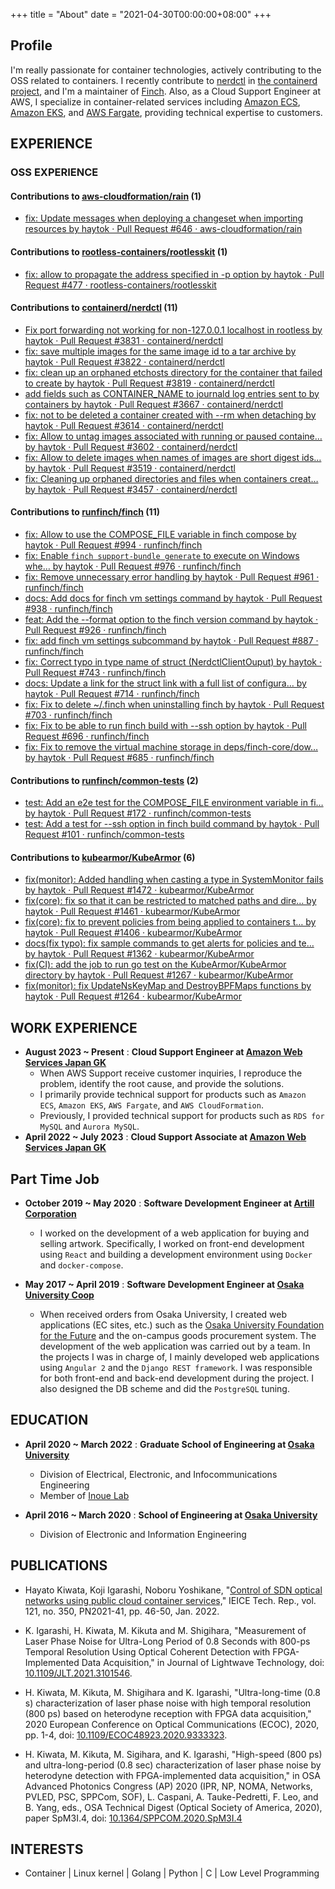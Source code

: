 +++
title = "About"
date = "2021-04-30T00:00:00+08:00"
+++

## Profile

I'm really passionate for container technologies, actively contributing to the OSS related to containers. I recently contribute to [nerdctl](https://github.com/containerd/nerdctl) in [the containerd project](https://github.com/containerd/), and I'm a maintainer of [Finch](https://github.com/runfinch/finch).
Also, as a Cloud Support Engineer at AWS, I specialize in container-related services including [Amazon ECS](https://aws.amazon.com/ecs/), [Amazon EKS](https://aws.amazon.com/eks/), and [AWS Fargate](https://aws.amazon.com/fargate/), providing technical expertise to customers. 

## EXPERIENCE

### OSS EXPERIENCE

#### Contributions to [aws-cloudformation/rain](https://github.com/aws-cloudformation/rain/commits/main/?author=haytok) (1)

- [fix: Update messages when deploying a changeset when importing resources by haytok · Pull Request #646 · aws-cloudformation/rain](https://github.com/aws-cloudformation/rain/pull/646)

#### Contributions to [rootless-containers/rootlesskit](https://github.com/rootless-containers/rootlesskit/commits/master/?author=haytok) (1)

- [fix: allow to propagate the address specified in -p option by haytok · Pull Request #477 · rootless-containers/rootlesskit](https://github.com/rootless-containers/rootlesskit/pull/477)

#### Contributions to [containerd/nerdctl](https://github.com/containerd/nerdctl/commits/main/?author=haytok) (11)

- [Fix port forwarding not working for non-127.0.0.1 localhost in rootless by haytok · Pull Request #3831 · containerd/nerdctl](https://github.com/containerd/nerdctl/pull/3831)
- [fix: save multiple images for the same image id to a tar archive by haytok · Pull Request #3822 · containerd/nerdctl](https://github.com/containerd/nerdctl/pull/3822)
- [fix: clean up an orphaned etchosts directory for the container that failed to create by haytok · Pull Request #3819 · containerd/nerdctl](https://github.com/containerd/nerdctl/pull/3819)
- [add fields such as CONTAINER_NAME to journald log entries sent to by containers by haytok · Pull Request #3667 · containerd/nerdctl](https://github.com/containerd/nerdctl/pull/3667)
- [fix: not to be deleted a container created with --rm when detaching by haytok · Pull Request #3614 · containerd/nerdctl](https://github.com/containerd/nerdctl/pull/3614)
- [fix: Allow to untag images associated with running or paused containe… by haytok · Pull Request #3602 · containerd/nerdctl](https://github.com/containerd/nerdctl/pull/3602)
- [fix: Allow to delete images when names of images are short digest ids… by haytok · Pull Request #3519 · containerd/nerdctl](https://github.com/containerd/nerdctl/pull/3519)
- [fix: Cleaning up orphaned directories and files when containers creat… by haytok · Pull Request #3457 · containerd/nerdctl](https://github.com/containerd/nerdctl/pull/3457)

#### Contributions to [runfinch/finch](https://github.com/runfinch/finch/commits?author=haytok) (11)

- [fix: Allow to use the COMPOSE_FILE variable in finch compose by haytok · Pull Request #994 · runfinch/finch](https://github.com/runfinch/finch/pull/994)
- [fix: Enable `finch support-bundle generate` to execute on Windows whe… by haytok · Pull Request #976 · runfinch/finch](https://github.com/runfinch/finch/pull/976)
- [fix: Remove unnecessary error handling by haytok · Pull Request #961 · runfinch/finch](https://github.com/runfinch/finch/pull/961)
- [docs: Add docs for finch vm settings command by haytok · Pull Request #938 · runfinch/finch](https://github.com/runfinch/finch/pull/938)
- [feat: Add the --format option to the finch version command by haytok · Pull Request #926 · runfinch/finch](https://github.com/runfinch/finch/pull/926)
- [fix: add finch vm settings subcommand by haytok · Pull Request #887 · runfinch/finch](https://github.com/runfinch/finch/pull/887)
- [fix: Correct typo in type name of struct (NerdctlClientOuput) by haytok · Pull Request #743 · runfinch/finch](https://github.com/runfinch/finch/pull/743)
- [docs: Update a link for the struct link with a full list of configura… by haytok · Pull Request #714 · runfinch/finch](https://github.com/runfinch/finch/pull/714)
- [fix: Fix to delete ~/.finch when uninstalling finch by haytok · Pull Request #703 · runfinch/finch](https://github.com/runfinch/finch/pull/703)
- [fix: Fix to be able to run finch build with --ssh option by haytok · Pull Request #696 · runfinch/finch](https://github.com/runfinch/finch/pull/696)
- [fix: Fix to remove the virtual machine storage in deps/finch-core/dow… by haytok · Pull Request #685 · runfinch/finch](https://github.com/runfinch/finch/pull/685)

#### Contributions to [runfinch/common-tests](https://github.com/runfinch/common-tests/commits?author=haytok) (2)

- [test: Add an e2e test for the COMPOSE_FILE environment variable in fi… by haytok · Pull Request #172 · runfinch/common-tests](https://github.com/runfinch/common-tests/pull/172)
- [test: Add a test for --ssh option in finch build command by haytok · Pull Request #101 · runfinch/common-tests](https://github.com/runfinch/common-tests/pull/101)

#### Contributions to [kubearmor/KubeArmor](https://github.com/kubearmor/KubeArmor/commits?author=haytok) (6)

- [fix(monitor): Added handling when casting a type in SystemMonitor fails by haytok · Pull Request #1472 · kubearmor/KubeArmor](https://github.com/kubearmor/KubeArmor/pull/1472)
- [fix(core): fix so that it can be restricted to matched paths and dire… by haytok · Pull Request #1461 · kubearmor/KubeArmor](https://github.com/kubearmor/KubeArmor/pull/1461)
- [fix(core): fix to prevent policies from being applied to containers t… by haytok · Pull Request #1406 · kubearmor/KubeArmor](https://github.com/kubearmor/KubeArmor/pull/1406)
- [docs(fix typo): fix sample commands to get alerts for policies and te… by haytok · Pull Request #1362 · kubearmor/KubeArmor](https://github.com/kubearmor/KubeArmor/pull/1362)
- [fix(CI): add the job to run go test on the KubeArmor/KubeArmor directory by haytok · Pull Request #1267 · kubearmor/KubeArmor](https://github.com/kubearmor/KubeArmor/pull/1267)
- [fix(monitor): fix UpdateNsKeyMap and DestroyBPFMaps functions by haytok · Pull Request #1264 · kubearmor/KubeArmor](https://github.com/kubearmor/KubeArmor/pull/1264)

## WORK EXPERIENCE

- **August 2023 ~ Present** : **Cloud Support Engineer at [Amazon Web Services Japan GK](https://aws.amazon.com/jp/)**
  - When AWS Support receive customer inquiries, I reproduce the problem, identify the root cause, and provide the solutions. 
  - I primarily provide technical support for products such as `Amazon ECS`, `Amazon EKS`, `AWS Fargate`, and `AWS CloudFormation`.
  - Previously, I provided technical support for products such as `RDS for MySQL` and `Aurora MySQL`.
- **April 2022 ~ July 2023** : **Cloud Support Associate at [Amazon Web Services Japan GK](https://aws.amazon.com/jp/)**

## Part Time Job

- **October 2019 ~ May 2020** : **Software Development Engineer at [Artill Corporation](https://artill.jp/?en)**
  - I worked on the development of a web application for buying and selling artwork. Specifically, I worked on front-end development using `React` and building a development environment using `Docker` and `docker-compose`.

- **May 2017 ~ April 2019** : **Software Development Engineer at [Osaka University Coop](https://www.osaka-univ.coop/)**
  - When received orders from Osaka University, I created web applications (EC sites, etc.) such as the [Osaka University Foundation for the Future](https://donation.miraikikin.osaka-u.ac.jp/osaka-u/entry.php?continueKind=0&paymentCode=1&supportCode=) and the on-campus goods procurement system. The development of the web application was carried out by a team. In the projects I was in charge of, I mainly developed web applications using `Angular 2` and the `Django REST framework`. I was responsible for both front-end and back-end development during the project. I also designed the DB scheme and did the `PostgreSQL` tuning.

<!-- 
#### Internship ([details](https://haytok.github.io/haytok/))

- **September 2020** : **Software Development Engineer at [Howtelevision, Inc.](https://howtelevision.co.jp/)**
  - We worked as a team to develop additional features for [Gaishikei Job Hunting](https://gaishishukatsu.com/) using `React` + `Redux` + `Golang` + `Docker`.

- **September 2020** : **Software Development Engineer at [Hatena Co., Ltd.](https://hatena.co.jp/)**
  - Details are described in [this blog](https://dilmnqvo.hatenablog.com/entry/2020/09/11/182152).

- **August 2020** ~ **September 2020** : **Software Development Engineer at [ChatWork Co., Ltd.](https://go.chatwork.com/)**
  - We worked in teams to develop the front-end using `React` + `Redux` + `TypeScript`.

- **August 2020** : **Software Development Engineer at [Nikkei Inc.](https://www.nikkei.co.jp/nikkeiinfo/)**
  - We analysed data using various APIs such as Nikkei article data and huge amounts of access log data.

- **September 2019** : **Software Development Engineer at [GMO Internet Group, Inc.](https://www.gmo.jp/)**
  - We deployed, maintained, operated, monitored, automated, measured performance, and diagnosed vulnerabilities of the web application.

- **August 2019** : **Software Development Engineer at [e-Seikatsu Co.,Ltd.](https://www.e-seikatsu.info/)**
  - I took part in an internship where I used natural language processing to process big data on real estate.
-->

## EDUCATION

- **April 2020 ~ March 2022** : **Graduate School of Engineering at [Osaka University](https://www.osaka-u.ac.jp/)**
  - Division of Electrical, Electronic, and Infocommunications Engineering
  - Member of [Inoue Lab](https://opt.comm.eng.osaka-u.ac.jp/)

- **April 2016 ~ March 2020** : **School of Engineering at [Osaka University](https://www.osaka-u.ac.jp/)**
  - Division of Electronic and Information Engineering

## PUBLICATIONS

- Hayato Kiwata, Koji Igarashi, Noboru Yoshikane, "[Control of SDN optical networks using public cloud container services,](https://www.ieice.org/ken/paper/20220128fC7Q/)" IEICE Tech. Rep., vol. 121, no. 350, PN2021-41, pp. 46-50, Jan. 2022.

- K. Igarashi, H. Kiwata, M. Kikuta and M. Shigihara, "Measurement of Laser Phase Noise for Ultra-Long Period of 0.8 Seconds with 800-ps Temporal Resolution Using Optical Coherent Detection with FPGA-Implemented Data Acquisition," in Journal of Lightwave Technology, doi: [10.1109/JLT.2021.3101546](https://ieeexplore.ieee.org/abstract/document/9506889).

- H. Kiwata, M. Kikuta, M. Shigihara and K. Igarashi, "Ultra-long-time (0.8 s) characterization of laser phase noise with high temporal resolution (800 ps) based on heterodyne reception with FPGA data acquisition," 2020 European Conference on Optical Communications (ECOC), 2020, pp. 1-4, doi: [10.1109/ECOC48923.2020.9333323](https://ieeexplore.ieee.org/document/9333323).

- H. Kiwata, M. Kikuta, M. Sigihara, and K. Igarashi, "High-speed (800 ps) and ultra-long-period (0.8 sec) characterization of laser phase noise by heterodyne detection with FPGA-implemented data acquisition," in OSA Advanced Photonics Congress (AP) 2020 (IPR, NP, NOMA, Networks, PVLED, PSC, SPPCom, SOF), L. Caspani, A. Tauke-Pedretti, F. Leo, and B. Yang, eds., OSA Technical Digest (Optical Society of America, 2020), paper SpM3I.4, doi: [10.1364/SPPCOM.2020.SpM3I.4](https://www.osapublishing.org/abstract.cfm?uri=SPPCom-2020-SpM3I.4)

## INTERESTS

- Container | Linux kernel | Golang | Python | C | Low Level Programming

<!-- ## OTHERS -->

<!-- 
- [Old Website](https://haytok.github.io/haytok/)
-->

<!-- - [Hatena Blog](https://dilmnqvo.hatenablog.com/) -->
